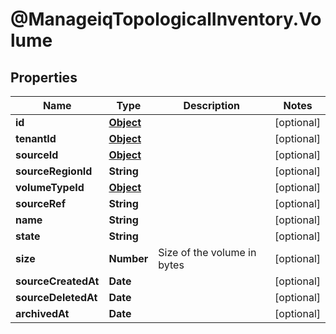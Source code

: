 # @ManageiqTopologicalInventory.Volume

## Properties
Name | Type | Description | Notes
------------ | ------------- | ------------- | -------------
**id** | [**Object**](.md) |  | [optional] 
**tenantId** | [**Object**](.md) |  | [optional] 
**sourceId** | [**Object**](.md) |  | [optional] 
**sourceRegionId** | **String** |  | [optional] 
**volumeTypeId** | [**Object**](.md) |  | [optional] 
**sourceRef** | **String** |  | [optional] 
**name** | **String** |  | [optional] 
**state** | **String** |  | [optional] 
**size** | **Number** | Size of the volume in bytes | [optional] 
**sourceCreatedAt** | **Date** |  | [optional] 
**sourceDeletedAt** | **Date** |  | [optional] 
**archivedAt** | **Date** |  | [optional] 


